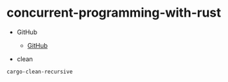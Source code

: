 # concurrent-programming-with-rust

- GitHub
  - [GitHub](https://github.com/oreilly-japan/conc_ytakano)

- clean

```text
cargo-clean-recursive
```
